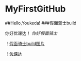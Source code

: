 # MyFirstGitHub
##Hello,Youkeda!
###假面骑士build

你好优课达！
*你好假面骑士*

！[假面骑士build图片](https://ss0.bdstatic.com/94oJfD_bAAcT8t7mm9GUKT-xh_/timg?image&quality=100&size=b4000_4000&sec=1600772077&di=6f4ebab42cf074a48523822db89b02b9&src=http://pic.wodingche.com/carimg/scesthcqx.jpeg)

！[优课达](https://qgt-style.oss-cn-hangzhou.aliyuncs.com/newcoursep4/g1/g1-2-2/tenor.gif)
